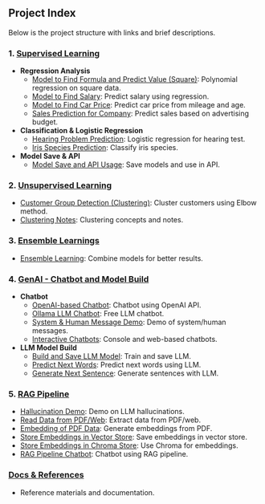 ## Project Index

Below is the project structure with links and brief descriptions.

### 1. [Supervised Learning](./1.SupervisedLearning)
- **Regression Analysis**
    - [Model to Find Formula and Predict Value (Square)](./1.SupervisedLearning/1.RegressionAnalysis/1.ModelToFindFormulaAndPredictValue-Square): Polynomial regression on square data.
    - [Model to Find Salary](./1.SupervisedLearning/1.RegressionAnalysis/2.ModelToFindSalary): Predict salary using regression.
    - [Model to Find Car Price](./1.SupervisedLearning/1.RegressionAnalysis/3.ModelToFindPriceBasedOnMileageAndAgeOfCar): Predict car price from mileage and age.
    - [Sales Prediction for Company](./1.SupervisedLearning/1.RegressionAnalysis/4.SalesPredictionForCompanyWhoHaveBudgetForTVRadioNewspaper): Predict sales based on advertising budget.
- **Classification & Logistic Regression**
    - [Hearing Problem Prediction](./1.SupervisedLearning/2.Classification-LogisticRegressionCrossValidation/1.HearingProblemPrediction): Logistic regression for hearing test.
    - [Iris Species Prediction](./1.SupervisedLearning/2.Classification-LogisticRegressionCrossValidation/2.SpeciesOfLower-IrisProblem-DataCleansing): Classify iris species.
- **Model Save & API**
    - [Model Save and API Usage](./1.SupervisedLearning/3.ModelSaveUseInAPI): Save models and use in API.

### 2. [Unsupervised Learning](./2.UnsupervisedLearning)
- [Customer Group Detection (Clustering)](./2.UnsupervisedLearning/1.CustomerGroupDetection-Clustering%20with%20Elbow%20method): Cluster customers using Elbow method.
- [Clustering Notes](./2.UnsupervisedLearning/Clustering.md): Clustering concepts and notes.

### 3. [Ensemble Learnings](./3.EnsembleLearnings)
- [Ensemble Learning](./3.EnsembleLearnings/EnsembleLearning.py): Combine models for better results.

### 4. [GenAI - Chatbot and Model Build](./4.GenAI-ChatbotAndModelBuild)
- **Chatbot**
    - [OpenAI-based Chatbot](./4.GenAI-ChatbotAndModelBuild/1.Chatbot/1.ChatAIUsingOpenAI(ChatGPT)/OpenAIBasedChatBot.py): Chatbot using OpenAI API.
    - [Ollama LLM Chatbot](./4.GenAI-ChatbotAndModelBuild/1.Chatbot/2.ChatAIUsingChatOllama(Free)/ChatAIUsingOllamaLLM.py): Free LLM chatbot.
    - [System & Human Message Demo](./4.GenAI-ChatbotAndModelBuild/1.Chatbot/3.1.SystemAndHumanMessage/Demo.py): Demo of system/human messages.
    - [Interactive Chatbots](./4.GenAI-ChatbotAndModelBuild/1.Chatbot/3.ChatBotInteractive): Console and web-based chatbots.
- **LLM Model Build**
    - [Build and Save LLM Model](./4.GenAI-ChatbotAndModelBuild/2.LLM%20Model%20Build/1.BuildAndSaveModel.py): Train and save LLM.
    - [Predict Next Words](./4.GenAI-ChatbotAndModelBuild/2.LLM%20Model%20Build/2.PredictNextWords.py): Predict next words using LLM.
    - [Generate Next Sentence](./4.GenAI-ChatbotAndModelBuild/2.LLM%20Model%20Build/3.GenerateNextSentence.py): Generate sentences with LLM.

### 5. [RAG Pipeline](./5.RAG%20Pipeline)
- [Hallucination Demo](./5.RAG%20Pipeline/1.HallucinationDemo.py): Demo on LLM hallucinations.
- [Read Data from PDF/Web](./5.RAG%20Pipeline/2.ReadDataFromPdfAndWeb.py): Extract data from PDF/web.
- [Embedding of PDF Data](./5.RAG%20Pipeline/3.EmbeddingOfPdfData.py): Generate embeddings from PDF.
- [Store Embeddings in Vector Store](./5.RAG%20Pipeline/4.StoreEmbeddingsInVectorStore.py): Save embeddings in vector store.
- [Store Embeddings in Chroma Store](./5.RAG%20Pipeline/5.StoreEmbeddingsInChromaStore.py): Use Chroma for embeddings.
- [RAG Pipeline Chatbot](./5.RAG%20Pipeline/6.RagPipelineChatBot.py): Chatbot using RAG pipeline.

### [Docs & References](./docs/References.md)
- Reference materials and documentation.
